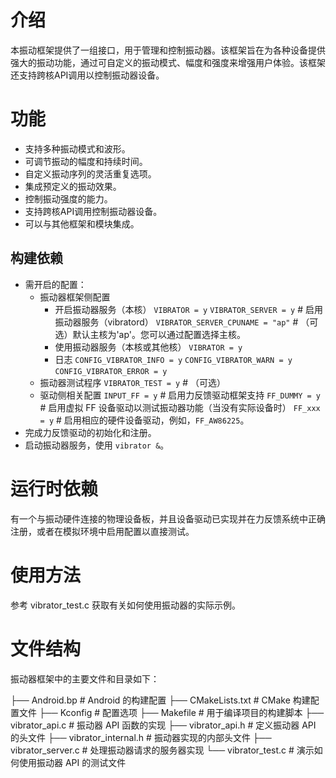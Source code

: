 # 介绍

本振动框架提供了一组接口，用于管理和控制振动器。该框架旨在为各种设备提供强大的振动功能，通过可自定义的振动模式、幅度和强度来增强用户体验。该框架还支持跨核API调用以控制振动器设备。

# 功能

- 支持多种振动模式和波形。
- 可调节振动的幅度和持续时间。
- 自定义振动序列的灵活重复选项。
- 集成预定义的振动效果。
- 控制振动强度的能力。
- 支持跨核API调用控制振动器设备。
- 可以与其他框架和模块集成。

## 构建依赖

- 需开启的配置：
    - 振动器框架侧配置
        - 开启振动器服务（本核）
        `VIBRATOR = y`
        `VIBRATOR_SERVER = y`  # 启用振动器服务（vibratord）
        `VIBRATOR_SERVER_CPUNAME = "ap"`  # （可选）默认主核为'ap'。您可以通过配置选择主核。
        - 使用振动器服务（本核或其他核）
        `VIBRATOR = y`
        - 日志
        `CONFIG_VIBRATOR_INFO = y`
        `CONFIG_VIBRATOR_WARN = y`
        `CONFIG_VIBRATOR_ERROR = y`
    - 振动器测试程序
        `VIBRATOR_TEST = y`  # （可选）
    - 驱动侧相关配置
        `INPUT_FF = y`  # 启用力反馈驱动框架支持
        `FF_DUMMY = y`  # 启用虚拟 FF 设备驱动以测试振动器功能（当没有实际设备时）
        `FF_xxx = y`   # 启用相应的硬件设备驱动，例如，`FF_AW86225`。
- 完成力反馈驱动的初始化和注册。
- 启动振动器服务，使用 `vibrator &`。

# 运行时依赖

有一个与振动硬件连接的物理设备板，并且设备驱动已实现并在力反馈系统中正确注册，或者在模拟环境中启用配置以直接测试。

# 使用方法

参考 vibrator_test.c 获取有关如何使用振动器的实际示例。

# 文件结构

振动器框架中的主要文件和目录如下：

├── Android.bp                # Android 的构建配置
├── CMakeLists.txt            # CMake 构建配置文件
├── Kconfig                   # 配置选项
├── Makefile                  # 用于编译项目的构建脚本
├── vibrator_api.c            # 振动器 API 函数的实现
├── vibrator_api.h            # 定义振动器 API 的头文件
├── vibrator_internal.h       # 振动器实现的内部头文件
├── vibrator_server.c         # 处理振动器请求的服务器实现
└── vibrator_test.c           # 演示如何使用振动器 API 的测试文件